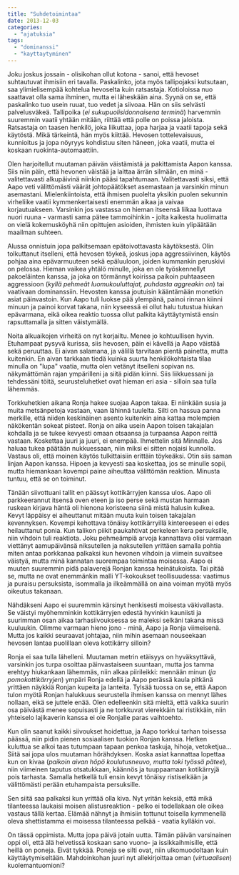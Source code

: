 ```yaml
---
title: "Suhdetoimintaa"
date: 2013-12-03
categories: 
  - "ajatuksia"
tags: 
  - "dominanssi"
  - "kayttaytyminen"
---
```


Joku joskus jossain - olisikohan ollut kotona - sanoi, että hevoset suhtautuvat ihmisiin eri tavalla. Paskalinko, jota myös tallipojaksi kutsutaan, saa ylimielisempää kohtelua hevoselta kuin ratsastaja. Kotioloissa nuo saattavat olla sama ihminen, mutta ei läheskään aina. Syynä on se, että paskalinko tuo usein ruuat, tuo vedet ja siivoaa. Hän on siis selvästi palvelusväkeä. Tallipoika (_ei sukupuolisidonnaisena terminä_) harvemmin suuremmin vaatii yhtään mitään, riittää että polle on poissa jaloista. Ratsastaja on taasen henkilö, joka liikuttaa, jopa harjaa ja vaatii tapoja sekä käytöstä. Mikä tärkeintä, hän myös kiittää. Hevosen tottelevaisuus, kunnioitus ja jopa nöyryys kohdistuu siten häneen, joka vaatii, mutta ei koskaan ruokinta-automaattiin.

<!--more-->

Olen harjoitellut muutaman päivän väistämistä ja pakittamista Aapon kanssa. Siis niin päin, että hevonen väistää ja laittaa ärrän silmään, en minä - valitettavasti alkupäivinä niinkin pääsi tapahtumaan. Valitettavasti siksi, että Aapo veti välittömästi väärät johtopäätökset asemastaan ja varsinkin minun asemastani. Mielenkiintoista, että ihmisen puolelta yksikin puolen sekunnin virheliike vaatii kymmenkertaisesti enemmän aikaa ja vaivaa korjautuakseen. Varsinkin jos vastassa on hieman itseensä liikaa luottava nuori ruuna - varmasti sama pätee tammoihinkin - jolta kaikesta huolimatta on vielä kokemusköyhä niin opittujen asioiden, ihmisten kuin ylipäätään maailman suhteen.

Alussa onnistuin jopa palkitsemaan epätoivottavasta käytöksestä. Olin tolkuttanut itselleni, että hevosen töykeä, joskus jopa aggressiivinen, käytös pohjaa aina epävarmuuteen sekä epäluuloon, joiden kummankin peruskivi on pelossa. Hieman vaikea yhtälö minulle, joka en ole työskennellyt pakoeläinten kanssa, ja joka on törmännyt koirissa paikoin puhtaaseen aggressioon (_kyllä pehmeät luomukouluttajat, puhdasta aggreakin on_) tai vaativaan dominanssiin. Hevosten kanssa joutuisin kääntämään monetkin asiat päinvastoin. Kun Aapo tuli luokse pää ylempänä, painoi rinnan kiinni minuun ja painoi korvat takana, niin kyseessä ei ollut halu tutustua hiukan epävarmana, eikä oikea reaktio tuossa ollut palkita käyttäytymistä ensin rapsuttamalla ja sitten väistymällä.

Noita alkuaikojen virheitä on nyt korjailtu. Menee jo kohtuullisen hyvin. Etuhampaat pysyvä kurissa, siis hevosen, päin ei kävellä ja Aapo väistää sekä peruuttaa. Ei aivan salamana, ja välillä tarvitaan pientä painetta, mutta kuitenkin. En aivan tarkkaan tiedä kuinka suurta henkilökohtaista tilaa minulla on "lupa" vaatia, mutta olen vetänyt itselleni sopivan ns. näkymättömän rajan ympärilleni ja siitä pidän kiinni. Siis liikkuessani ja tehdessäni töitä, seurusteluhetket ovat hieman eri asia - silloin saa tulla lähemmäs.

Torkkuhetkien aikana Ronja hakee suojaa Aapon takaa. Ei niinkään susia ja muita metsänpetoja vastaan, vaan lähinnä tuulelta. Silti on hassua panna merkille, että niiden keskinäinen asento kuitenkin aina kattaa molempien näkökentän sokeat pisteet. Ronja on aika usein Aapon toisen takajalan kohdalla ja se tukee kevyesti omaan otsaansa ja turpaansa Aapon reittä vastaan. Koskettaa juuri ja juuri, ei enempää. Ihmettelin sitä Minnalle. Jos haluaa tukea päätään nukkuessaan, niin miksi ei sitten nojaisi kunnolla. Vastaus oli, että moinen käytös tulkittaisiin erittäin töykeäksi. Otin siis saman linjan Aapon kanssa. Hipoen ja kevyesti saa koskettaa, jos se minulle sopii, mutta hiemankaan kovempi paine aiheuttaa välittömän reaktion. Minusta tuntuu, että se on toiminut.

Tänään siivottuani tallit en päässyt kottikärryjen kanssa ulos. Aapo oli parkkeerannut itsensä oven eteen ja iso perse sekä mustan harmaan ruskean kirjava häntä oli hienona koristeena siinä mistä halusin kulkea. Kevyt läppäisy ei aiheuttanut mitään muuta kuin toisen takajalan kevennyksen. Kovempi kehottava tönäisy kottikärryillä kintereeseen ei edes heilauttanut ponia. Kun talikon piikit paukahtivat perkeleen kera persuksille, niin vihdoin tuli reaktiota. Joku pehmeämpiä arvoja kannattava olisi varmaan viettänyt aamupäivänsä niksutellen ja naksutellen yrittäen samalla pohtia miten antaa porkkanaa palkaksi kun hevonen vihdoin ja viimein suvaitsee väistyä, mutta minä kannatan suorempaa toimintaa moisessa. Aapo ei muuten suuremmin pidä palaverejä Ronjan kanssa heinätukoista. Tai pitää se, mutta ne ovat enemmänkin malli YT-kokoukset teollisuudessa: vaatimus ja puraisu persuksista, isommalla ja ilkeämmällä on aina voiman myötä myös oikeutus takanaan.

Nähdäkseni Aapo ei suuremmin kärsinyt henkisesti moisesta väkivallasta. Se väistyi myöhemminkin kottikärryjen edestä hyvinkin kauniisti ja suurimman osan aikaa tarhasiivouksessa se maleksi selkäni takana missä kuuluukin. Olimme varmaan hieno jono - minä, Aapo ja Ronja viimeisenä. Mutta jos kaikki seuraavat johtajaa, niin mihin asemaan nouseekaan hevosen lantaa puolillaan oleva kottikärry silloin?

Ronja ei saa tulla lähelleni. Muutaman metrin etäisyys on hyväksyttävä, varsinkin jos turpa osoittaa päinvastaiseen suuntaan, mutta jos tamma erehtyy hiukankaan lähemmäs, niin alkaa piirileikki: mennään minun (_ja pomokottikärryjen_) ympäri Ronja edellä ja Aapo perässä kaula pitkänä yrittäen näykkiä Ronjan kupeita ja lanteita. Tylsää tuossa on se, että Aapon tulon myötä Ronjan halukkuus seurustella ihmisen kanssa on mennyt lähes nollaan, eikä se juttele enää. Olen edelleenkin sitä mieltä, että vaikka suurin osa päivästä menee sopuisasti ja ne torkkuvat vierekkäin tai ristikkäin, niin yhteiselo lajikaverin kanssa ei ole Ronjalle paras vaihtoehto.

Kun olin saanut kaikki siivoukset hoidettua, ja Aapo torkkui tarhan toisessa päässä, niin pidin pienen sosiaalisen tuokion Ronjan kanssa. Hetken kuluttua se alkoi taas tutumpaan tapaan penkoa taskuja, hihoja, vetoketjua... Siitä sai jopa ulos muutaman hörähdyksen. Koska asiat kannattaa lopettaa kun on kivaa (_paikoin aivan höpö koulutusneuvo, mutta toki työssä pätee_), niin viimeinen taputus otsatukkaan, käännös ja tuuppaamaan kotikärryjä pois tarhasta. Samalla hetkellä tuli ensin kevyt tönäisy ristiselkään ja välittömästi perään etuhampaista persuksille.

Sen siitä saa palkaksi kun yrittää olla kiva. Nyt yritän keksiä, että mikä tilanteessa laukaisi moisen alistusreaktion - pelko ei todellakaan ole oikea vastaus tällä kertaa. Elämää nähnyt ja ihmisiin tottunut toisella kymmenellä oleva shettistamma ei moisessa tilanteessa pelkää - vaatia kylläkin voi.

On tässä oppimista. Mutta jopa päivä jotain uutta. Tämän päivän varsinainen oppi oli, että älä helvetissä koskaan sano vuono- ja issikkaihmisille, että heillä on poneja. Eivät tykkää. Poneja se silti ovat, niin ulkomuodoltaan kuin käyttäytymiseltään. Mahdoinkohan juuri nyt allekirjoittaa oman (_virtuaalisen_) kuolemantuomioni?
